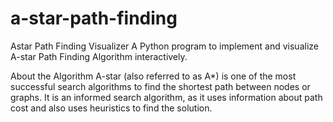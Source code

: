 # a-star-path-finding
Astar Path Finding Visualizer
A Python program to implement and visualize A-star Path Finding Algorithm interactively.

About the Algorithm
A-star (also referred to as A*) is one of the most successful search algorithms to find the shortest path between nodes or graphs. It is an informed search algorithm, as it uses information about path cost and also uses heuristics to find the solution.
